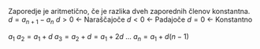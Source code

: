 Zaporedje je aritmetično, če je razlika dveh zaporednih členov konstantna.
$d = a_{n + 1} - a_n$
$d > 0$ <- Naraščajoče
$d < 0$ <- Padajoče
$d = 0$ <- Konstantno

$a_1$
$a_2 = a_1 + d$
$a_3 = a_2 + d = a_1 + 2d$
$\dots$
$a_n = a_1 + d(n - 1)$